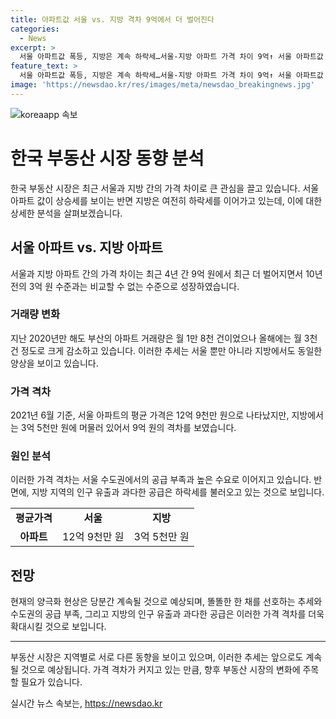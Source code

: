 ```yaml
---
title: 아파트값 서울 vs. 지방 격차 9억에서 더 벌어진다
categories:
  - News
excerpt: >
  서울 아파트값 폭등, 지방은 계속 하락세…서울-지방 아파트 가격 차이 9억↑ 서울 아파트값 상승에 대비해 지방은 계속 하락세를 보이며, 서울과 지방 아파트 가격 차이는 평균 9억 원으로 4년째 확대되고 있다. 똘똘한 한 채를 선호하는 현상과 인구 몰림으로 서울 수도권 공급은 줄었지만, 지방은 인구 유출과 공급량 증가로 양극화 현상이 강화되고 있는 것으로 나타났다. 현재 상황에서 이 양극화는 당분간 지속될 가능성이 높아 보인다는 전망이다.
feature_text: >
  서울 아파트값 폭등, 지방은 계속 하락세…서울-지방 아파트 가격 차이 9억↑ 서울 아파트값 상승에 대비해 지방은 계속 하락세를 보이며, 서울과 지방 아파트 가격 차이는 평균 9억 원으로 4년째 확대되고 있다. 똘똘한 한 채를 선호하는 현상과 인구 몰림으로 서울 수도권 공급은 줄었지만, 지방은 인구 유출과 공급량 증가로 양극화 현상이 강화되고 있는 것으로 나타났다. 현재 상황에서 이 양극화는 당분간 지속될 가능성이 높아 보인다는 전망이다.
image: 'https://newsdao.kr/res/images/meta/newsdao_breakingnews.jpg'
---
```


<p><img src="https://newsdao.kr/res/images/meta/newsdao_breakingnews.jpg" alt="koreaapp 속보" /></p>

<h1>한국 부동산 시장 동향 분석</h1>

<p data-ke-size="size16">한국 부동산 시장은 최근 서울과 지방 간의 가격 차이로 큰 관심을 끌고 있습니다. 서울 아파트 값이 상승세를 보이는 반면 지방은 여전히 하락세를 이어가고 있는데, 이에 대한 상세한 분석을 살펴보겠습니다.</p>

<h2 data-ke-size="size26">서울 아파트 vs. 지방 아파트</h2>

<p data-ke-size="size16">서울과 지방 아파트 간의 가격 차이는 최근 4년 간 9억 원에서 최근 더 벌어지면서 10년 전의 3억 원 수준과는 비교할 수 없는 수준으로 성장하였습니다.</p>

<h3>거래량 변화</h3>

<p data-ke-size="size16">지난 2020년만 해도 부산의 아파트 거래량은 월 1만 8천 건이었으나 올해에는 월 3천 건 정도로 크게 감소하고 있습니다. 이러한 추세는 서울 뿐만 아니라 지방에서도 동일한 양상을 보이고 있습니다.</p>

<h3>가격 격차</h3>

<p data-ke-size="size16">2021년 6월 기준, 서울 아파트의 평균 가격은 12억 9천만 원으로 나타났지만, 지방에서는 3억 5천만 원에 머물러 있어서 9억 원의 격차를 보였습니다.</p>

<h3>원인 분석</h3>

<p data-ke-size="size16">이러한 가격 격차는 서울 수도권에서의 공급 부족과 높은 수요로 이어지고 있습니다. 반면에, 지방 지역의 인구 유출과 과다한 공급은 하락세를 불러오고 있는 것으로 보입니다.</p>

<table>
  <tr>
    <td style="text-align: center; height: 17px;"><b>평균가격</b></td>
    <td style="text-align: center; height: 17px;"><b>서울</b></td>
    <td style="text-align: center; height: 17px;"><b>지방</b></td>
  </tr>
  <tr>
    <td style="text-align: center; height: 17px;"><b>아파트</b></td>
    <td style="text-align: center; height: 17px;">12억 9천만 원</td>
    <td style="text-align: center; height: 17px;">3억 5천만 원</td>
  </tr>
</table>

<h2 data-ke-size="size26">전망</h2>

<p data-ke-size="size16">현재의 양극화 현상은 당분간 계속될 것으로 예상되며, 똘똘한 한 채를 선호하는 추세와 수도권의 공급 부족, 그리고 지방의 인구 유출과 과다한 공급은 이러한 가격 격차를 더욱 확대시킬 것으로 보입니다.</p>

<hr>

<p data-ke-size="size16">부동산 시장은 지역별로 서로 다른 동향을 보이고 있으며, 이러한 추세는 앞으로도 계속될 것으로 예상됩니다. 가격 격차가 커지고 있는 만큼, 향후 부동산 시장의 변화에 주목할 필요가 있습니다.</p>
실시간 뉴스 속보는, <a href="https://newsdao.kr" rel="dofollow">https://newsdao.kr</a>


